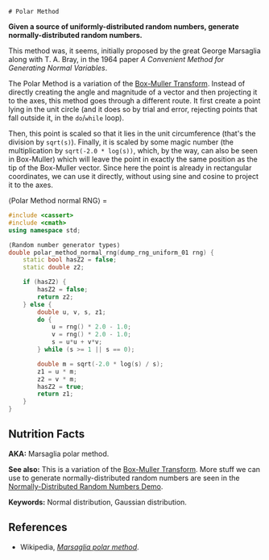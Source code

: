     # Polar Method

**Given a source of uniformly-distributed random numbers, generate normally-distributed random numbers.**

This method was, it seems, initially proposed by the great George Marsaglia along with T. A. Bray, in the 1964 paper *A Convenient Method for Generating Normal Variables*.

The Polar Method is a variation of the [Box-Muller Transform](box_muller_transform,md). Instead of directly creating the angle and magnitude of a vector and then projecting it to the axes, this method goes through a different route. It first create a point lying in the unit circle (and it does so by trial and error, rejecting points that fall outside it, in the `do`/`while` loop).

Then, this point is scaled so that it lies in the unit circumference (that's the division by `sqrt(s)`). Finally, it is scaled by some magic number (the multiplication by `sqrt(-2.0 * log(s))`, which, by the way, can also be seen in Box-Muller) which will leave the point in exactly the same position as the tip of the Box-Muller vector. Since here the point is already in rectangular coordinates, we can use it directly, without using sine and cosine to project it to the axes.

⟨Polar Method normal RNG⟩ =
```C++
#include <cassert>
#include <cmath>
using namespace std;

⟨Random number generator types⟩
double polar_method_normal_rng(dump_rng_uniform_01 rng) {
    static bool hasZ2 = false;
    static double z2;

    if (hasZ2) {
        hasZ2 = false;
        return z2;
    } else {
        double u, v, s, z1;
        do {
            u = rng() * 2.0 - 1.0;
            v = rng() * 2.0 - 1.0;
            s = u*u + v*v;
        } while (s >= 1 || s == 0);

        double m = sqrt(-2.0 * log(s) / s);
        z1 = u * m;
        z2 = v * m;
        hasZ2 = true;
        return z1;
    }
}
```

## Nutrition Facts

**AKA:** Marsaglia polar method.

**See also:** This is a variation of the [Box-Muller Transform](box_muller_transform.md). More stuff we can use to generate normally-distributed random numbers are seen in the [Normally-Distributed Random Numbers Demo](../plates/normally_distributed_random_numbers_demo.md).

**Keywords:** Normal distribution, Gaussian distribution.

## References

* Wikipedia, *[Marsaglia polar method](https://en.wikipedia.org/wiki/Marsaglia_polar_method)*.
